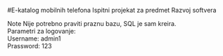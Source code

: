 #E-katalog mobilnih telefona
Ispitni projekat za predmet Razvoj softvera

Note
Nije potrebno praviti praznu bazu, SQL je sam kreira.<br>
Parametri za logovanje:<br>
Username: admin1<br>
Prassword: 123
